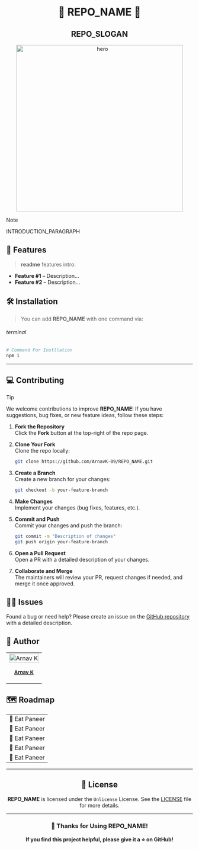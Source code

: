 <h1 align="center">📝 REPO_NAME 📝</h1>
<h2 align="center">REPO_SLOGAN</h2>

<p align="center">
    <img alt="hero" width="450" src="https://fav.farm/📝" />
</p>

> [!NOTE]
> INTRODUCTION_PARAGRAPH

## 🌟 Features

> **readme** features intro:

- **Feature #1** – Description...
- **Feature #2** – Description...

## 🛠 Installation

> You can add **REPO_NAME** with one command via:

###### terminal

```bash
# Command For Instllation
npm i
```

---

## 💻 Contributing

> [!TIP]  
> We welcome contributions to improve **REPO_NAME**! If you have suggestions, bug fixes, or new feature ideas, follow these steps:

1. **Fork the Repository**  
   Click the **Fork** button at the top-right of the repo page.

2. **Clone Your Fork**  
   Clone the repo locally:

   ```bash
   git clone https://github.com/ArnavK-09/REPO_NAME.git
   ```

3. **Create a Branch**  
   Create a new branch for your changes:

   ```bash
   git checkout -b your-feature-branch
   ```

4. **Make Changes**  
   Implement your changes (bug fixes, features, etc.).

5. **Commit and Push**  
   Commit your changes and push the branch:

   ```bash
   git commit -m "Description of changes"
   git push origin your-feature-branch
   ```

6. **Open a Pull Request**  
   Open a PR with a detailed description of your changes.

7. **Collaborate and Merge**  
   The maintainers will review your PR, request changes if needed, and merge it once approved.

## 🙋‍♂️ Issues

Found a bug or need help? Please create an issue on the [GitHub repository](https://github.com/ArnavK-09/REPO_NAME/issues) with a detailed description.

## 👤 Author

<table>
  <tbody>
    <tr>
        <td align="center" valign="top" width="100%"><a href="https://github.com/ArnavK-09"><img src="https://github.com/ArnavK-09.png?s=100" width="100%" alt="Arnav K"/><br /><sub><h4>Arnav K</h4></sub></a></td>
    </tr>
  </tbody>
</table>

## 🗺 Roadmap

<table>
  <tbody>
    <tr>
        <td align="center">🎈 Eat Paneer </td>
    </tr>    <tr>
        <td align="center">🎈 Eat Paneer </td>
    </tr>    <tr>
        <td align="center">🎈 Eat Paneer </td>
    </tr>    <tr>
        <td align="center">🎈 Eat Paneer </td>
    </tr>    <tr>
        <td align="center">🎈 Eat Paneer </td>
    </tr>
  </tbody>
</table>

---

<h2 align="center">📄 License</h2>

<p align="center">
<strong>REPO_NAME</strong> is licensed under the <code>Unlicense</code> License. See the <a href="https://github.com/ArnavK-09/REPO_NAME/blob/main/LICENSE">LICENSE</a> file for more details.
</p>

---

<h3 align="center">💖 Thanks for Using REPO_NAME!</h3>

<p align="center">
    <strong>If you find this project helpful, please give it a ⭐ on GitHub!</strong>
</p>
